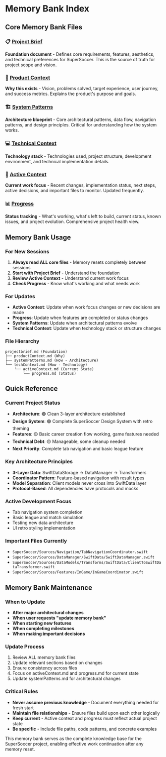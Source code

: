 # Memory Bank Index

## Core Memory Bank Files

### 📋 [Project Brief](projectbrief.md)
**Foundation document** - Defines core requirements, features, aesthetics, and technical preferences for SuperSoccer. This is the source of truth for project scope and vision.

### 🎯 [Product Context](productContext.md)
**Why this exists** - Vision, problems solved, target experience, user journey, and success metrics. Explains the product's purpose and goals.

### 🏗️ [System Patterns](systemPatterns.md)
**Architecture blueprint** - Core architectural patterns, data flow, navigation patterns, and design principles. Critical for understanding how the system works.

### 💻 [Technical Context](techContext.md)
**Technology stack** - Technologies used, project structure, development environment, and technical implementation details.

### 🔄 [Active Context](activeContext.md)
**Current work focus** - Recent changes, implementation status, next steps, active decisions, and important files to monitor. Updated frequently.

### 📊 [Progress](progress.md)
**Status tracking** - What's working, what's left to build, current status, known issues, and project evolution. Comprehensive project health view.

## Memory Bank Usage

### For New Sessions
1. **Always read ALL core files** - Memory resets completely between sessions
2. **Start with Project Brief** - Understand the foundation
3. **Review Active Context** - Understand current work focus
4. **Check Progress** - Know what's working and what needs work

### For Updates
- **Active Context**: Update when work focus changes or new decisions are made
- **Progress**: Update when features are completed or status changes
- **System Patterns**: Update when architectural patterns evolve
- **Technical Context**: Update when technology stack or structure changes

### File Hierarchy
```
projectbrief.md (Foundation)
├── productContext.md (Why)
├── systemPatterns.md (How - Architecture)
└── techContext.md (How - Technology)
    └── activeContext.md (Current State)
        └── progress.md (Status)
```

## Quick Reference

### Current Project Status
- **Architecture**: 🟢 Clean 3-layer architecture established
- **Design System**: 🟢 Complete SuperSoccer Design System with retro theming
- **Features**: 🟡 Basic career creation flow working, game features needed
- **Technical Debt**: 🟡 Manageable, some cleanup needed
- **Next Priority**: Complete tab navigation and basic league feature

### Key Architecture Principles
- **3-Layer Data**: SwiftDataStorage → DataManager → Transformers
- **Coordinator Pattern**: Feature-based navigation with result types
- **Model Separation**: Client models never cross into SwiftData layer
- **Protocol-Based**: All dependencies have protocols and mocks

### Active Development Focus
- Tab navigation system completion
- Basic league and match simulation
- Testing new data architecture
- UI retro styling implementation

### Important Files Currently
- `SuperSoccer/Sources/Navigation/TabNavigationCoordinator.swift`
- `SuperSoccer/Sources/DataManager/SwiftData/SwiftDataManager.swift`
- `SuperSoccer/Sources/DataModels/Transforms/SwiftData/ClientToSwiftDataTransformer.swift`
- `SuperSoccer/Sources/Features/InGame/InGameCoordinator.swift`

## Memory Bank Maintenance

### When to Update
- **After major architectural changes**
- **When user requests "update memory bank"**
- **When starting new features**
- **When completing milestones**
- **When making important decisions**

### Update Process
1. Review ALL memory bank files
2. Update relevant sections based on changes
3. Ensure consistency across files
4. Focus on activeContext.md and progress.md for current state
5. Update systemPatterns.md for architectural changes

### Critical Rules
- **Never assume previous knowledge** - Document everything needed for fresh start
- **Maintain file relationships** - Ensure files build upon each other logically
- **Keep current** - Active context and progress must reflect actual project state
- **Be specific** - Include file paths, code patterns, and concrete examples

This memory bank serves as the complete knowledge base for the SuperSoccer project, enabling effective work continuation after any memory reset.

